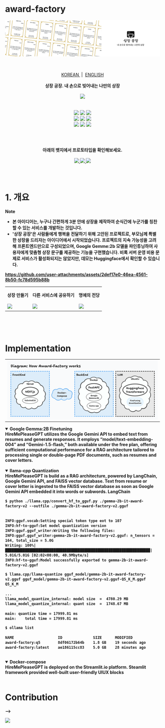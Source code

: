 # award-factory

<img src="./src/banner_notion.png"/>

<p align="center">
  <!--
  <strong>🏆 2023 제주특별자치도 도지사상 수상 작품 🏆</strong>
  -->
  
  <br/>
  <br/>
  <a href='https://github.com/ziweek/desirable-sea/blob/main/README.md'>
    KOREAN
  </a>
  &nbsp;|&nbsp;
  <a href='https://github.com/ziweek/desirable-sea/blob/main/README_EN.md'>
    ENGLISH
  </a>
  <br/>
  <br/>
  <strong>상장 공장. 내 손으로 빚어내는 나만의 상장</strong>
  <br/>
  <br/>

  <a href='https://paperswithcode.com/paper/gemma-open-models-based-on-gemini-research'>
    <img src="https://img.shields.io/badge/Paperswithcode-Gemma:%20Open%20Models%20Based on%20Gemini%20Research%20and%20Technology-25c2a0?style=flat-square"/>
  </a>
  <br/>
  <br/>

  <br/>
  <img src="https://img.shields.io/badge/Gemma-4285F4?style=flat-square&logo=google&logoColor=white"/>
  <img src="https://img.shields.io/badge/Transformer-4285F4?style=flat-square&logo=google&logoColor=white"/>
  <img src="https://img.shields.io/badge/Ollama-000000?style=flat-square&logo=ollama&logoColor=white"/>
  <br/>
  <img src="https://img.shields.io/badge/Next.js-000000?style=flat-square&logo=nextdotjs&logoColor=white"/>
  <img src="https://img.shields.io/badge/PWA-5A0FC8?style=flat-square&logo=pwa&logoColor=white"/> 
  <img src="https://img.shields.io/badge/FastAPI-009688?style=flat-square&logo=fastapi&logoColor=white"/>
  <br/>
  <img src="https://img.shields.io/badge/Docker-2496ED?style=flat-square&logo=Docker&logoColor=white"/>
  <img src="https://img.shields.io/badge/Jenkins-D24939?style=flat-square&logo=jenkins&logoColor=white"/>
  <img src="https://img.shields.io/badge/AWS-232F3E?style=flat-square&logo=amazonwebservices&logoColor=white"/>
</p>
<br/>
<br/>
  
<p align="center">  
  <strong>아래의 뱃지에서 프로토타입을 확인해보세요.<strong>
  <br/>
  <br/>
  <a href='https://award-factory.vercel.app'>
    <img src="https://img.shields.io/badge/Website-Vercel-000000?style=flat-square&logo=vercel&logoColor=white"/>
  </a>
  <a href='https://huggingface.co/ziweek/gemma-2b-it-award-factory'>
      <img src="https://img.shields.io/badge/Model-Hugging%20Face-FFD21E?style=flat-square&logo=huggingface&logoColor=white"/>
  </a>
  <a href='https://huggingface.co/datasets/ziweek/award-factory-citation'>
      <img src="https://img.shields.io/badge/Dataset-Hugging%20Face-FFD21E?style=flat-square&logo=huggingface&logoColor=white"/>
  </a>
</p>

<br/>
<br/>

# 1. 개요

> [!NOTE]
>
> - 본 아이디어는, 누구나 간편하게 3분 안에 상장을 제작하여 순식간에 누군가를 칭찬할 수 있는 서비스를 개발하는 것입니다.
> - '상장 공장'은 사람들에게 행복을 전달하기 위해 고안된 프로젝트로, 부모님께 특별한 상장을 드리자는 아이디어에서 시작되었습니다. 프로젝트의 지속 가능성을 고려해 프론트엔드만으로 구성되었으며, Google Gemme:2b 모델을 파인튜닝하여 사용자에게 맞춤형 상장 문구를 제공하는 기능을 구현했습니다. 비록 서버 운영 비용 문제로 서비스가 활성화되지는 않았지만, 데모는 Huggingface에서 확인할 수 있습니다.

https://github.com/user-attachments/assets/2def17e0-46ea-4561-8b50-fc78d595b88b

<table>
  <tr>
     <td>
      <p align='center'>
       상장 만들기 
      </p>
    </td>
    <td>
      <p align='center'>
        다른 서비스에 공유하기 
      </p>
    </td>
    <td>
      <p align='center'>
       명예의 전당
      </p>
    </td>
  </tr>
   <tr>
    <td style="width:1/3;">
      <img src="./src/readme/preview-super-image-resolution.png"/>
    </td>
    <td style="width:1/3;">
      <img src="./src/readme/preview-small-object-detection.png"/>
    </td>
    <td style="width:1/3;">
      <img src="./src/readme/preview-product-webpage.png"/>
    </td>
  </tr>
</table>
<br/>

<br/>
<br/>


# Implementation

<table>
  <tr>
    <td style="width:1/2;">
      <img src="./src/diagram.png"/>
    </td>
  </tr>
</table>

<details open>
 <summary><b>Google Gemma:2B Finetuning</b></summary>
HireMePleaseGPT utilizes the Google Gemini API to embed text from resumes and generate responses. It employs “model/text-embedding-004” and “Gemini-1.5-flash,” both available under the free plan, offering sufficient computational performance for a RAG architecture tailored to processing single or double-page PDF documents, such as resumes and cover letters.
</details>
<br/>


<details open>
 <summary><b>llama-cpp Quantization</b></summary>
HireMePleaseGPT is build as a RAG architecture, powered by LangChain, Google Gemini API, and FAISS vector database. Text from resume or cover letter is ingested to the FAISS vector database as soon as Google Gemini API embedded it into words or subwords. LangChain 

<br/>

```
$ python ./llama.cpp/convert_hf_to_gguf.py ./gemma-2b-it-award-factory-v2 --outfile ./gemma-2b-it-award-factory-v2.gguf


INFO:gguf.vocab:Setting special token type eot to 107
INFO:hf-to-gguf:Set model quantization version
INFO:gguf.gguf_writer:Writing the following files:
INFO:gguf.gguf_writer:gemma-2b-it-award-factory-v2.gguf: n_tensors = 164, total_size = 5.0G
Writing: 100%|██████████████████████████████████████████████████████████████████| 5.01G/5.01G [02:02<00:00, 40.9Mbyte/s]
INFO:hf-to-gguf:Model successfully exported to gemma-2b-it-award-factory-v2.gguf
```

```
$ llama.cpp/llama-quantize gguf_model/gemma-2b-it-award-factory-v2.gguf gguf_model/gemma-2b-it-award-factory-v2.gguf-Q5_K_M.gguf Q5_K_M

...
llama_model_quantize_internal: model size  =  4780.29 MB
llama_model_quantize_internal: quant size  =  1748.67 MB

main: quantize time = 17999.81 ms
main:    total time = 17999.81 ms
```

```
$ ollama list

NAME                    ID              SIZE      MODIFIED
award-factory:q5        8df06172b64b    1.8 GB    19 seconds ago
award-factory:latest    ae186115cc83    5.0 GB    28 minutes ago
```
  
</details>
<br/>



<details open>
  <summary><b>Docker-compose</b></summary>
HireMePleaseGPT is deployed on the Streamlit.io platform. Steamlit framework provided well-built user-friendly UIUX blocks 
</details>
<br/>




# Contribution

-->

<a href="https://github.com/ziweek/award-factory/graphs/contributors">
  <img src="https://contrib.rocks/image?repo=ziweek/award-factory" />
</a>
